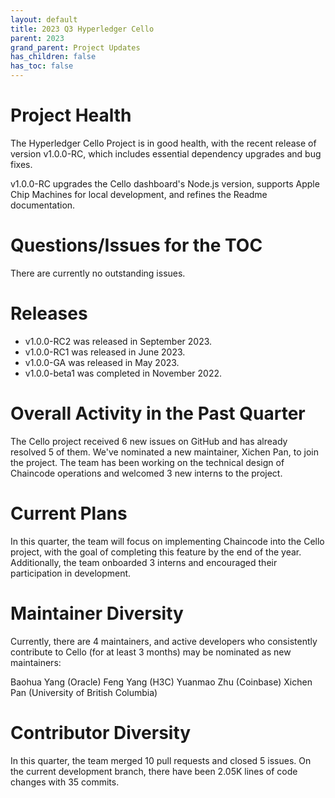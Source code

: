 ```yaml
---
layout: default
title: 2023 Q3 Hyperledger Cello
parent: 2023
grand_parent: Project Updates
has_children: false
has_toc: false
---
```


# Project Health

The Hyperledger Cello Project is in good health, with the recent release of version v1.0.0-RC, which includes essential dependency upgrades and bug fixes.

v1.0.0-RC upgrades the Cello dashboard's Node.js version, supports Apple Chip Machines for local development, and refines the Readme documentation.

# Questions/Issues for the TOC

There are currently no outstanding issues.

# Releases

* v1.0.0-RC2 was released in September 2023.
* v1.0.0-RC1 was released in June 2023.
* v1.0.0-GA was released in May 2023.
* v1.0.0-beta1 was completed in November 2022.

# Overall Activity in the Past Quarter

The Cello project received 6 new issues on GitHub and has already resolved 5 of them. We've nominated a new maintainer, Xichen Pan, to join the project. The team has been working on the technical design of Chaincode operations and welcomed 3 new interns to the project.

# Current Plans

In this quarter, the team will focus on implementing Chaincode into the Cello project, with the goal of completing this feature by the end of the year. Additionally, the team onboarded 3 interns and encouraged their participation in development.

# Maintainer Diversity

Currently, there are 4 maintainers, and active developers who consistently contribute to Cello (for at least 3 months) may be nominated as new maintainers:

Baohua Yang (Oracle)
Feng Yang (H3C)
Yuanmao Zhu (Coinbase)
Xichen Pan (University of British Columbia)

# Contributor Diversity

In this quarter, the team merged 10 pull requests and closed 5 issues. On the current development branch, there have been 2.05K lines of code changes with 35 commits.

